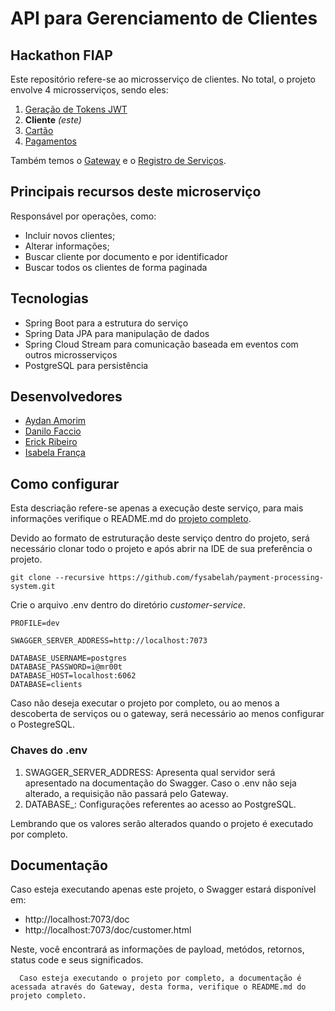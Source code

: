 # API para Gerenciamento de Clientes

## Hackathon FIAP

Este repositório refere-se ao microsserviço de clientes. No total, o projeto envolve 4 microsserviços, sendo eles:

1. [Geração de Tokens JWT](https://github.com/AydanAmorim/Hackaton-Users/tree/main)
2. **Cliente** *(este)*
3. [Cartão](https://github.com/erickmatheusribeiro/card-service)
4. [Pagamentos](https://github.com/DFaccio/payment-service)

Também temos o [Gateway](https://github.com/fysabelah/payment-processing-system/tree/main/gateway-with-authentication) e
o [Registro de Serviços](https://github.com/fysabelah/discovery-services/tree/main).

## Principais recursos deste microserviço

Responsável por operações, como:

* Incluir novos clientes;
* Alterar informações;
* Buscar cliente por documento e por identificador
* Buscar todos os clientes de forma paginada

## Tecnologias

* Spring Boot para a estrutura do serviço
* Spring Data JPA para manipulação de dados
* Spring Cloud Stream para comunicação baseada em eventos com outros microsserviços
* PostgreSQL para persistência

## Desenvolvedores

- [Aydan Amorim](https://github.com/AydanAmorim)
- [Danilo Faccio](https://github.com/DFaccio)
- [Erick Ribeiro](https://github.com/erickmatheusribeiro)
- [Isabela França](https://github.com/fysabelah)

## Como configurar

Esta descriação refere-se apenas a execução deste serviço, para mais informações verifique o README.md
do [projeto completo](https://github.com/fysabelah/payment-processing-system).

Devido ao formato de estruturação deste serviço dentro do projeto, será necessário clonar todo o projeto e após abrir na
IDE de sua preferência o projeto.

```
git clone --recursive https://github.com/fysabelah/payment-processing-system.git
```

Crie o arquivo .env dentro do diretório _customer-service_.

```
PROFILE=dev

SWAGGER_SERVER_ADDRESS=http://localhost:7073

DATABASE_USERNAME=postgres
DATABASE_PASSWORD=i@mr00t
DATABASE_HOST=localhost:6062
DATABASE=clients
```

Caso não deseja executar o projeto por completo, ou ao menos a descoberta de serviços ou o gateway, será necessário ao
menos configurar o PostegreSQL.

### Chaves do .env

1. SWAGGER_SERVER_ADDRESS: Apresenta qual servidor será apresentado na documentação do Swagger. Caso o .env não seja
   alterado, a requisição não passará pelo Gateway.
2. DATABASE_: Configurações referentes ao acesso ao PostgreSQL.

Lembrando que os valores serão alterados quando o projeto é executado por completo.

## Documentação

Caso esteja executando apenas este projeto, o Swagger estará disponível em:

* http://localhost:7073/doc
* http://localhost:7073/doc/customer.html

Neste, você encontrará as informações de payload, metódos, retornos, status code e seus significados.

      Caso esteja executando o projeto por completo, a documentação é acessada através do Gateway, desta forma, verifique o README.md do projeto completo.
